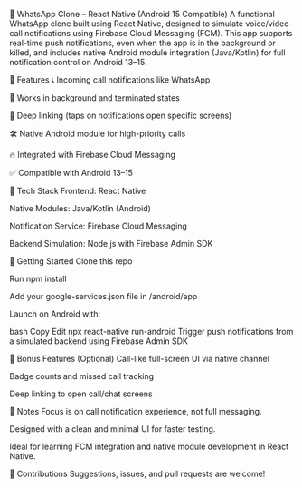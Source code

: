 📱 WhatsApp Clone – React Native (Android 15 Compatible)
A functional WhatsApp clone built using React Native, designed to simulate voice/video call notifications using Firebase Cloud Messaging (FCM). This app supports real-time push notifications, even when the app is in the background or killed, and includes native Android module integration (Java/Kotlin) for full notification control on Android 13–15.

🔑 Features
📞 Incoming call notifications like WhatsApp

🔔 Works in background and terminated states

🔗 Deep linking (taps on notifications open specific screens)

🛠️ Native Android module for high-priority calls

🔥 Integrated with Firebase Cloud Messaging

✅ Compatible with Android 13–15

🧩 Tech Stack
Frontend: React Native

Native Modules: Java/Kotlin (Android)

Notification Service: Firebase Cloud Messaging

Backend Simulation: Node.js with Firebase Admin SDK

🚀 Getting Started
Clone this repo

Run npm install

Add your google-services.json file in /android/app

Launch on Android with:

bash
Copy
Edit
npx react-native run-android
Trigger push notifications from a simulated backend using Firebase Admin SDK

🔧 Bonus Features (Optional)
Call-like full-screen UI via native channel

Badge counts and missed call tracking

Deep linking to open call/chat screens

📝 Notes
Focus is on call notification experience, not full messaging.

Designed with a clean and minimal UI for faster testing.

Ideal for learning FCM integration and native module development in React Native.

🤝 Contributions
Suggestions, issues, and pull requests are welcome!

